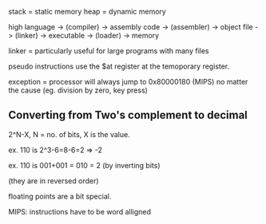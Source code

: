 stack = static memory
heap = dynamic memory

high language -> (compiler) -> assembly code -> (assembler) -> object file -> (linker) -> executable -> (loader) -> memory

linker = particularly useful for large programs with many files

pseudo instructions use the $at register at the temoporary register.

exception = processor will always jump to 0x80000180 (MIPS) no matter the cause (eg. division by zero, key press)

Converting from Two's complement to decimal
--

2^N-X, N = no. of bits, X is the value.

ex. 110 is 2^3-6=8-6=2 => -2

ex. 110 is 001+001 = 010 = 2 (by inverting bits)

(they are in reversed order)

floating points are a bit special.

MIPS: instructions have to be word alligned
